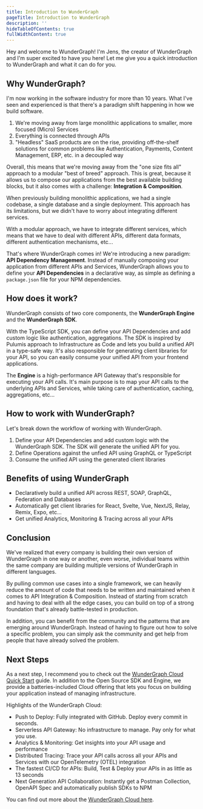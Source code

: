 ```yaml
---
title: Introduction to WunderGraph
pageTitle: Introduction to WunderGraph
description: ''
hideTableOfContents: true
fullWidthContent: true
---
```


Hey and welcome to WunderGraph!
I'm Jens, the creator of WunderGraph and I'm super excited to have you here!
Let me give you a quick introduction to WunderGraph and what it can do for you.

## Why WunderGraph?

I'm now working in the software industry for more than 10 years.
What I've seen and experienced is that there's a paradigm shift happening in how we build software.

1. We're moving away from large monolithic applications to smaller, more focused (Micro) Services
2. Everything is connected through APIs
3. "Headless" SaaS products are on the rise, providing off-the-shelf solutions for common problems like Authentication, Payments, Content Management, ERP, etc. in a decoupled way

Overall, this means that we're moving away from the "one size fits all" approach to a modular "best of breed" approach.
This is great, because it allows us to compose our applications from the best available building blocks,
but it also comes with a challenge: **Integration & Composition**.

When previously building monolithic applications, we had a single codebase, a single database and a single deployment.
This approach has its limitations, but we didn't have to worry about integrating different services.

With a modular approach, we have to integrate different services, which means that we have to deal with different APIs, different data formats, different authentication mechanisms, etc...

That's where WunderGraph comes in!
We're introducing a new paradigm: **API Dependency Management**.
Instead of manually composing your application from different APIs and Services,
WunderGraph allows you to define your **API Dependencies** in a declarative way,
as simple as defining a `package.json` file for your NPM dependencies.

## How does it work?

WunderGraph consists of two core components, the **WunderGraph Engine** and the **WunderGraph SDK**.

With the TypeScript SDK, you can define your API Dependencies and add custom logic like authentication, aggregations.
The SDK is inspired by Pulumis approach to Infrastructure as Code and lets you build a unified API in a type-safe way.
It's also responsible for generating client libraries for your API,
so you can easily consume your unified API from your frontend applications.

The **Engine** is a high-performance API Gateway that's responsible for executing your API calls.
It's main purpose is to map your API calls to the underlying APIs and Services,
while taking care of authentication, caching, aggregations, etc...

## How to work with WunderGraph?

Let's break down the workflow of working with WunderGraph.

1. Define your API Dependencies and add custom logic with the WunderGraph SDK. The SDK will generate the unified API for you.
2. Define Operations against the unfied API using GraphQL or TypeScript
3. Consume the unified API using the generated client libraries

## Benefits of using WunderGraph

- Declaratively build a unified API across REST, SOAP, GraphQL, Federation and Databases
- Automatically get client libraries for React, Svelte, Vue, NextJS, Relay, Remix, Expo, etc...
- Get unified Analytics, Monitoring & Tracing across all your APIs

## Conclusion

We've realized that every company is building their own version of WunderGraph in one way or another,
even worse, individual teams within the same company are building multiple versions of WunderGraph in different languages.

By pulling common use cases into a single framework,
we can heavily reduce the amount of code that needs to be written and maintained when it comes to API Integration & Composition.
Instead of starting from scratch and having to deal with all the edge cases,
you can build on top of a strong foundation that's already battle-tested in production.

In addition, you can benefit from the community and the patterns that are emerging around WunderGraph.
Instead of having to figure out how to solve a specific problem,
you can simply ask the community and get help from people that have already solved the problem.

## Next Steps

As a next step, I recommend you to check out the [WunderGraph Cloud Quick Start](/docs/getting-started/cloud-quickstart) guide.
In addition to the Open Source SDK and Engine,
we provide a batteries-included Cloud offering that lets you focus on building your application instead of managing infrastructure.

Highlights of the WunderGraph Cloud:

- Push to Deploy: Fully integrated with GitHub. Deploy every commit in seconds.
- Serverless API Gateway: No infrastructure to manage. Pay only for what you use.
- Analytics & Monitoring: Get insights into your API usage and performance
- Distributed Tracing: Trace your API calls across all your APIs and Services with our OpenTelemetry (OTEL) integration
- The fastest CI/CD for APIs: Build, Test & Deploy your APIs in as little as 13 seconds
- Next Generation API Collaboration: Instantly get a Postman Collection, OpenAPI Spec and automatically publish SDKs to NPM

You can find out more about the [WunderGraph Cloud here](https://wundergraph.com/cloud).
